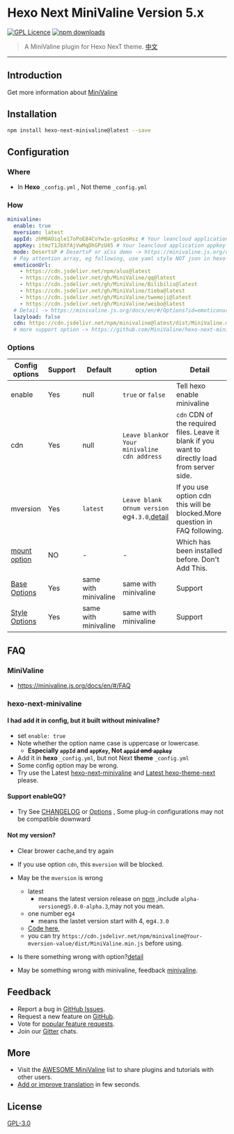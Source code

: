# Hexo Next MiniValine Version 5.x
[![GPL Licence](https://cdn.jsdelivr.net/gh/MHuiG/imgbed/github/gpl.svg)](https://opensource.org/licenses/GPL-3.0/) 
[![npm downloads](https://img.shields.io/npm/dm/hexo-next-minivaline.svg?style=flat-square)](https://www.npmjs.com/package/hexo-next-minivaline)

>A MiniValine plugin for Hexo NexT theme.  [中文](README.CN.md)
------------------------------
## Introduction

Get more information about [MiniValine](https://github.com/MiniValine/MiniValine)

## Installation

``` bash
npm install hexo-next-minivaline@latest --save
```



## Configuration

### Where

+ In **Hexo** `_config.yml` , Not theme `_config.yml`

### How

```yml
minivaline:
  enable: true
  mversion: latest
  appId: zhM0AOiqle17oPoE84CoYw1e-gzGzoHsz # Your leancloud application appid
  appKey: itmzT1JbXfAjVwMqDhGPzU45 # Your leancloud application appkey
  mode: DesertsP # DesertsP or xCss demo -> https://minivaline.js.org/demo.html
  # Pay attention array, eg following, use yaml style NOT json in hexo-next-minivaline
  emoticonUrl:
    - https://cdn.jsdelivr.net/npm/alus@latest
    - https://cdn.jsdelivr.net/gh/MiniValine/qq@latest
    - https://cdn.jsdelivr.net/gh/MiniValine/Bilibilis@latest
    - https://cdn.jsdelivr.net/gh/MiniValine/tieba@latest
    - https://cdn.jsdelivr.net/gh/MiniValine/twemoji@latest
    - https://cdn.jsdelivr.net/gh/MiniValine/weibo@latest
  # Detail -> https://minivaline.js.org/docs/en/#/Options?id=emoticonurl-string-array
  lazyload: false
  cdn: https://cdn.jsdelivr.net/npm/minivaline@latest/dist/MiniValine.min.js
  # more support option -> https://github.com/MiniValine/hexo-next-minivaline#options
```

### Options

| Config options                                               | Support | Default              | option                                                       | Detail                                                       |
| ------------------------------------------------------------ | ------- | -------------------- | ------------------------------------------------------------ | ------------------------------------------------------------ |
| enable                                                       | Yes     | null                 | `true` or `false`                                            | Tell hexo enable minivaline                                  |
| cdn                                                          | Yes     | null                 | `Leave blank`or `Your minivaline cdn address`                | `cdn` CDN of the required files. Leave it blank if you want to directly load from server side. |
| mversion                                                     | Yes     | `latest`             | `Leave blank` or`num version` eg`4.3.0`,[detail](https://www.npmjs.com/package/minivaline?activeTab=versions) | If you use option cdn this will be blocked.More question in FAQ following. |
| [mount option](https://minivaline.js.org/docs/en/#/Options?id=mount-options) | NO      | -                    | -                                                            | Which has been installed before. Don't Add This.             |
| [Base Options](https://minivaline.js.org/docs/en/#/Options?id=base-options) | Yes     | same with minivaline | same with minivaline                                         | Support                                                      |
| [Style Options](https://minivaline.js.org/docs/en/#/Options?id=style-options) | Yes     | same with minivaline | same with minivaline                                         | Support                                                      |



## FAQ

### MiniValine

+ <https://minivaline.js.org/docs/en/#/FAQ>

### hexo-next-minivaline

#### I had add it in config, but it built without minivaline?

+ set `enable: true`
+ Note whether the option name case is uppercase or lowercase. 
  + **Especially `appId` and  `appKey`, Not ~~`appid` and `appkey`~~**
+ Add it in **hexo** `_config.yml`, but not Next **theme** `_config.yml`
+ Some config option may be wrong. 
+ Try use the Latest [hexo-next-minivaline](https://www.npmjs.com/package/hexo-next-minivaline?activeTab=versions) and [Latest hexo-theme-next](https://github.com/next-theme/hexo-theme-next/releases) please.

#### Support enableQQ?

+ Try See [CHANGELOG](https://minivaline.js.org/docs/en/#/CHANGELOG) or [Options](https://minivaline.js.org/docs/en/#/Options) , Some plug-in configurations may not be compatible downward

#### Not my version?

+ Clear brower cache,and try again
+ If you use option `cdn`, this `mversion` will be blocked.
+ May be the `mversion` is wrong
  + latest
    + means the latest version release on [npm](https://www.npmjs.com/package/minivaline?activeTab=versions) ,include `alpha-version`eg`5.0.0-alpha.3`,may not you mean.
  + one number eg`4`
    + means the lastet version start with 4, eg`4.3.0`
  + [Code here](https://github.com/MiniValine/hexo-next-minivaline/blob/master/minivaline.swig#L3),
  + you can try `https://cdn.jsdelivr.net/npm/minivaline@Your-mversion-value/dist/MiniValine.min.js` before using.
  
+ Is there something wrong with option?[detail](https://minivaline.js.org/docs/en/#/Options)
+ May be something wrong with minivaline, feedback [minivaline](https://github.com/MiniValine/MiniValine).



## Feedback

* Report a bug in [GitHub Issues][issues-bug-url].
* Request a new feature on [GitHub][issues-feat-url].
* Vote for [popular feature requests][feat-req-vote-url].
* Join our [Gitter][gitter-url] chats.



## More 

+ Visit the [AWESOME MiniValine](https://github.com/MiniValine/AWESOME-MiniValine) list to share plugins and tutorials with other users.
+ [Add or improve translation](https://crowdin.com/project/minivaline) in few seconds.




## License

[GPL-3.0](https://github.com/MiniValine/hexo-next-minivaline/blob/master/LICENSE)


[issues-bug-url]: https://github.com/MiniValine/MiniValine/issues/new?assignees=&labels=Bug&template=bug-report.md
[issues-feat-url]: https://github.com/MiniValine/MiniValine/issues/new?assignees=&labels=Feature+Request&template=feature-request.md
[gitter-url]: https://gitter.im/thebestminivaline
[feat-req-vote-url]: https://github.com/MiniValine/MiniValine/issues?q=is%3Aopen+is%3Aissue+label%3A%22Feature+Request%22

